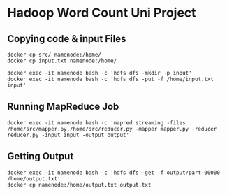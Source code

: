 # Hadoop Word Count Uni Project

## Copying code & input Files
```
docker cp src/ namenode:/home/
docker cp input.txt namenode:/home/

docker exec -it namenode bash -c 'hdfs dfs -mkdir -p input'
docker exec -it namenode bash -c 'hdfs dfs -put -f /home/input.txt input'
```

## Running MapReduce Job
```
docker exec -it namenode bash -c 'mapred streaming -files /home/src/mapper.py,/home/src/reducer.py -mapper mapper.py -reducer reducer.py -input input -output output'
```

## Getting Output
```
docker exec -it namenode bash -c 'hdfs dfs -get -f output/part-00000 /home/output.txt'
docker cp namenode:/home/output.txt output.txt
```

